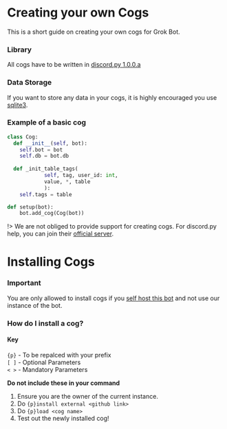 # Creating your own Cogs
This is a short guide on creating your own cogs for Grok Bot.
### Library    
All cogs have to be written in [discord.py 1.0.0.a](https://discordpy.readthedocs.io/en/rewrite/)   
### Data Storage
If you want to store any data in your cogs, it is highly encouraged you use [sqlite3](https://docs.python.org/2/library/sqlite3.html).  
### Example of a basic cog
<script src="//unpkg.com/prismjs/components/prism-python.min.js"></script>
```python
class Cog:
  def __init__(self, bot):
    self.bot = bot
    self.db = bot.db
    
  def _init_table_tags(
            self, tag, user_id: int, 
            value, *, table
            ):
    self.tags = table

def setup(bot):
    bot.add_cog(Cog(bot))
```

!> We are not obliged to provide support for creating cogs. For discord.py help, you can join their [official server](https://discord.gg/discord-api).

# Installing Cogs

### Important
You are only allowed to install cogs if you [self host this bot](https://verixx.github.io/grokbot/#/installation?id=self-hosting) and not use our instance of the bot. 

### How do I install a cog?


#### Key  
`{p}` - To be repalced with your prefix    
`[ ]` - Optional Parameters     
`< >` - Mandatory Parameters    

**Do not include these in your command**

1. Ensure you are the owner of the current instance.
2. Do `{p}install external <github link>`    
3. Do `{p}load <cog name>`
4. Test out the newly installed cog!
